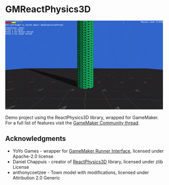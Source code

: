 # GMReactPhysics3D

![Demo](https://github.com/slojanko/GMReactPhysics3D/blob/main/demo.gif?raw=true)

Demo project using the ReactPhysics3D library, wrapped for GameMaker. For a full list of features visit the [GameMaker Community thread](https://forum.gamemaker.io/index.php?threads/gmreactphysics3d-extension-for-the-reactphysics3d-library.101330/).

## Acknowledgments

* YoYo Games - wrapper for [GameMaker Runner Interface](https://github.com/YoYoGames/GMEXT-Steamworks/tree/main/source/Steamworks_vs/Steamworks), licensed under Apache-2.0 license
* Daniel Chappuis - creator of [ReactPhysics3D](https://github.com/DanielChappuis/reactphysics3d) library, licensed under zlib License
* anthonycoetzee - Town model with modifications, licensed under Attribution 2.0 Generic
